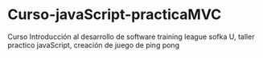 # Curso-javaScript-practicaMVC
Curso Introducción al desarrollo de software training league sofka U, taller practico javaScript, creación de juego de ping pong
